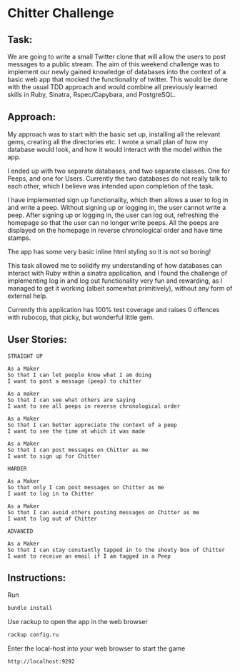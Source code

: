 Chitter Challenge
=================

Task:
-----

We are going to write a small Twitter clone that will allow the users to post messages to a public stream. The aim of this weekend challenge was to implement our newly gained knowledge of databases into the context of a basic web app that mocked the functionality of twitter. This would be done with the usual TDD approach and would combine all previously learned skills in Ruby, Sinatra, Rspec/Capybara, and PostgreSQL.

Approach:
---------

My approach was to start with the basic set up, installing all the relevant gems, creating all the directories etc. I wrote a small plan of how my database would look, and how it would interact with the model within the app.

I ended up with two separate databases, and two separate classes. One for Peeps, and one for Users. Currently the two databases do not really talk to each other, which I believe was intended upon completion of the task.

I have implemented sign up functionality, which then allows a user to log in and write a peep. Without signing up or logging in, the user cannot write a peep. After signing up or logging in, the user can log out, refreshing the homepage so that the user can no longer write peeps. All the peeps are displayed on the homepage in reverse chronological order and have time stamps.

The app has some very basic inline html styling so it is not so boring!

This task allowed me to solidify my understanding of how databases can interact with Ruby within a sinatra application, and I found the challenge of implementing log in and log out functionality very fun and rewarding, as I managed to get it working (albeit somewhat primitively), without any form of external help.

Currently this application has 100% test coverage and raises 0 offences with rubocop, that picky, but wonderful little gem.

User Stories:
-------

```
STRAIGHT UP

As a Maker
So that I can let people know what I am doing  
I want to post a message (peep) to chitter

As a maker
So that I can see what others are saying  
I want to see all peeps in reverse chronological order

As a Maker
So that I can better appreciate the context of a peep
I want to see the time at which it was made

As a Maker
So that I can post messages on Chitter as me
I want to sign up for Chitter

HARDER

As a Maker
So that only I can post messages on Chitter as me
I want to log in to Chitter

As a Maker
So that I can avoid others posting messages on Chitter as me
I want to log out of Chitter

ADVANCED

As a Maker
So that I can stay constantly tapped in to the shouty box of Chitter
I want to receive an email if I am tagged in a Peep
```

Instructions:
------------
Run
```sh
bundle install
```

Use rackup to open the app in the web browser
```sh
rackup config.ru
```

Enter the local-host into your web browser to start the game
```sh
http://localhost:9292
```

